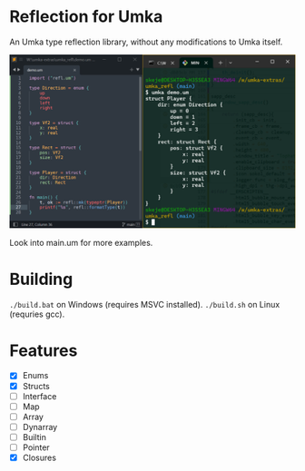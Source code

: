 # Reflection for Umka

An Umka type reflection library, without any modifications to Umka itself.

![Demonstration formatting a type "Player"](./demo.png)

Look into main.um for more examples.

# Building

`./build.bat` on Windows (requires MSVC installed).
`./build.sh` on Linux (requries gcc).

# Features

- [x] Enums
- [x] Structs
- [ ] Interface
- [ ] Map
- [ ] Array
- [ ] Dynarray
- [ ] Builtin
- [ ] Pointer
- [x] Closures
